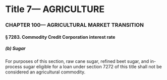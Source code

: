 
# Title 7— AGRICULTURE
### CHAPTER 100— AGRICULTURAL MARKET TRANSITION
#### § 7283. Commodity Credit Corporation interest rate
##### (b) Sugar

For purposes of this section, raw cane sugar, refined beet sugar, and in-process sugar eligible for a loan under section 7272 of this title shall not be considered an agricultural commodity.
